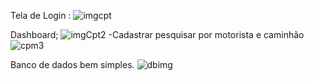 Tela de Login :
![imgcpt](https://user-images.githubusercontent.com/69175890/143803664-dc80fd75-2b56-4810-a3c0-6fe4b300cebb.PNG)



Dashboard;
 ![imgCpt2](https://user-images.githubusercontent.com/69175890/143803597-4f4f1c8c-c671-4f73-a5cf-572c805d9f5b.PNG)
 -Cadastrar pesquisar por motorista e caminhão
![cpm3](https://user-images.githubusercontent.com/69175890/143806265-c914ff08-a3d5-40f6-88d8-16df04cbc18c.PNG)

Banco de dados bem simples.
![dbimg](https://user-images.githubusercontent.com/69175890/143804143-a2fd4326-d3f6-4948-b712-edce9adc8a9a.PNG)
